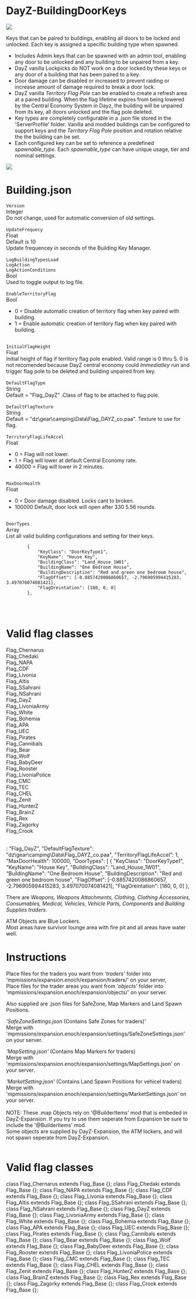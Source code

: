 # DayZ-BuildingDoorKeys
![](https://github.com/mgkelley/DayZ-BuildingDoorKeys/blob/main/ScreenShots/BuildingDoorKeys.png?raw=true)

Keys that can be paired to buildings, enabling all doors to be locked and unlocked.
Each key is assigned a specific building type when spawned.
* Includes Admin keys that can be spawned with an admin tool, enabling any door to be unlocked and any building to be unpaired from a key.
* DayZ vanilla Lockpicks do NOT work on a door locked by these keys or any door of a building that has been paired to a key.
* Door damage can be disabled or increased to prevent raiding or increase amount of damage required to break a door lock.
* DayZ vanilla _Territory Flag Pole_ can be enabled to create a refresh area at a paired building. When the flag lifetime expires from being lowered by the Central Economy System in Dayz, the building will be unpaired from its key, all doors unlocked and the flag pole deleted.
* Key types are completely configurable in a .json file stored in the 'ServerProfile' folder. Vanilla and modded buildings can be configured to support keys and the _Territory Flag Pole_ position and rotation relative the the building can be set.
* Each configured key can be set to reference a predefined _spawnable_type_. Each _spawnable_type_ can have unique usage, tier and nominal settings.

![](https://github.com/mgkelley/DayZ-BuildingDoorKeys/blob/main/ScreenShots/Proccess.png?raw=true)

# Building.json
```Version```
<br> 
Integer<br>
Do not change, used for automatic conversion of old settings.
<br>
<br>
```UpdateFrequecy```<br>
Float<br>
Default is 10<br>
Update frequencey in seconds of the Building Key Manager.
<br>
<br>
```LogBuildingTypesLoad```<br>
```LogAction```<br>
```LogActionConditions```<br>
Bool<br>
Used to toggle output to log file.
<br>
<br>
```EnableTerritoryFlag```<br>
Bool
* 0 = Disable automatic creation of territory flag when key paired with building.
* 1 = Enable automatic creation of territory flag when key paired with building.

<br>```InitialFlagHeight```<br>
Float<br>
Initial height of flag if territory flag pole enabled. Valid range is 0 thru 5. 0 is not recomended because DayZ central economy could _Immediatley_ run and trigger flag pole to be deleted and building unpaired from key.
<br>
<br>
```DefaultFlagType```<br>
String<br>
Default = "Flag_DayZ" .Class of flag to be attached to flag pole.
<br>
<br>
```DefaultFlagTexture```<br>
String<br>
Default = "dz\\gear\\camping\\Data\\Flag_DAYZ_co.paa". Texture to use for flag.
<br>
<br>
```TerritoryFlagLifeAccel```<br>
Float
* 0 = Flag will not lower.
* 1 = Flag will lower at default Central Economy rate.
* 40000 = Flag will lower in 2 minutes.

<br>```MaxDoorHealth```<br>
Float
* 0 = Door damage disabled. Locks cant to broken.
* 100000  Default, door lock will open after 330 5.56 rounds.

<br>```DoorTypes```<br>
Array<br>
List all valid building configurations and setting for their keys.
```
        {
            "KeyClass": "DoorKeyType1",
            "KeyName": "House Key",
            "BuildingClass": "Land_House_1W01",
            "BuildingName": "One Bedroom House",
            "BuildingDescription": "Red and green one bedroom house",
            "FlagOffset": [-0.8857420086860657, -2.796905994415283, 3.497070074081421],
            "FlagOreintation": [180, 0, 0]
        },
```
<br>
<br>

# Valid flag classes
Flag_Chernarus<br>
Flag_Chedaki<br>
Flag_NAPA<br>
Flag_CDF<br>
Flag_Livonia<br>
Flag_Altis<br>
Flag_SSahrani<br>
Flag_NSahrani<br>
Flag_DayZ<br>
Flag_LivoniaArmy<br>
Flag_White<br>
Flag_Bohemia<br>
Flag_APA<br>
Flag_UEC<br>
Flag_Pirates<br>
Flag_Cannibals<br>
Flag_Bear<br>
Flag_Wolf<br>
Flag_BabyDeer<br>
Flag_Rooster<br>
Flag_LivoniaPolice<br>
Flag_CMC<br>
Flag_TEC<br>
Flag_CHEL<br>
Flag_Zenit<br>
Flag_HunterZ<br>
Flag_BrainZ<br>
Flag_Rex<br>
Flag_Zagorky<br>
Flag_Crook<br><br>

: "Flag_DayZ",
    "DefaultFlagTexture": "dz\\gear\\camping\\Data\\Flag_DAYZ_co.paa",
    "TerritoryFlagLifeAccel": 1,
    "MaxDoorHealth": 100000,
    "DoorTypes": [
        {
            "KeyClass": "DoorKeyType1",
            "KeyName": "House Key",
            "BuildingClass": "Land_House_1W01",
            "BuildingName": "One Bedroom House",
            "BuildingDescription": "Red and green one bedroom house",
            "FlagOffset": [-0.8857420086860657, -2.796905994415283, 3.497070074081421],
            "FlagOreintation": [180, 0, 0]
        },

        

There are _Weapons, Weapons Attachments, Clothing, Clothing Accessories, Consumables, Medical, Vehicles, Vehicle Parts, Components_ and _Building Supplies traders_.

ATM Objects are Blue Lockers.
<br />Most areas have survivor lounge area with fire pit and all areas have water well.

# Instructions
Place files for the traders you want from _'traders'_ folder into 'mpmissions/expansion.enoch/expansion/traders/' on your server,<br />
Place files for the trader areas you want from _'objects'_ folder into 'mpmissions/expansion.enoch/expansion/objects/' on your server.

Also supplied are .json files for SafeZone, Map Markers and Land Spawn Positions.<br />

_'SafeZoneSettings.json_ (Contains Safe Zones for traders)'<br />
Merge with 'mpmissions/expansion.enoch/expansion/settings/SafeZoneSettings.json' on your server.<br />

_'MapSetting.json'_ (Contains Map Markers for traders) <br />
Merge with 'mpmissions/expansion.enoch/expansion/settings/MapSettings.json' on your server.<br />

_'MarketSetting.json'_ (Contains Land Spawn Positions for vehicel traders)<br/>
Merge with 'mpmissions/expansion.enoch/expansion/settings/MarketSettings.json' on your server.<br />
<br />
NOTE: These .map Objects rely on '@BuilderItems' mod that is embeded in DayZ-Expansion. If you try to use them seperate from Expansion
be sure to include the '@BuilderItems' mod.<br />
Some objects are supplied by DayZ-Expansion, the ATM lockers, and will not spawn seperate from DayZ-Expansion.<br />
<br />

# Valid flag classes
class Flag_Chernarus extends Flag_Base {};
class Flag_Chedaki extends Flag_Base {};
class Flag_NAPA extends Flag_Base {};
class Flag_CDF extends Flag_Base {};
class Flag_Livonia extends Flag_Base {};
class Flag_Altis extends Flag_Base {};
class Flag_SSahrani extends Flag_Base {};
class Flag_NSahrani extends Flag_Base {};
class Flag_DayZ extends Flag_Base {};
class Flag_LivoniaArmy extends Flag_Base {};
class Flag_White extends Flag_Base {};
class Flag_Bohemia extends Flag_Base {};
class Flag_APA extends Flag_Base {};
class Flag_UEC extends Flag_Base {};
class Flag_Pirates extends Flag_Base {};
class Flag_Cannibals extends Flag_Base {};
class Flag_Bear extends Flag_Base {};
class Flag_Wolf extends Flag_Base {};
class Flag_BabyDeer extends Flag_Base {};
class Flag_Rooster extends Flag_Base {};
class Flag_LivoniaPolice extends Flag_Base {};
class Flag_CMC extends Flag_Base {};
class Flag_TEC extends Flag_Base {};
class Flag_CHEL extends Flag_Base {};
class Flag_Zenit extends Flag_Base {};
class Flag_HunterZ extends Flag_Base {};
class Flag_BrainZ extends Flag_Base {};
class Flag_Rex extends Flag_Base {};
class Flag_Zagorky extends Flag_Base {};
class Flag_Crook extends Flag_Base {};
